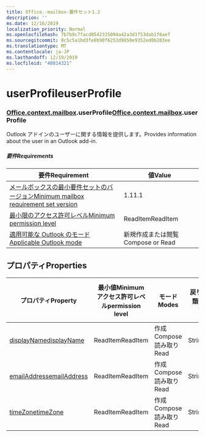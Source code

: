 ```yaml
---
title: Office.-mailbox-要件セット1.2
description: ''
ms.date: 12/16/2019
localization_priority: Normal
ms.openlocfilehash: 7b7b9c7facd0542335094a42a3d1f53dab1f6aef
ms.sourcegitcommit: 8c5c5a1bd3fe8b90f6253d9850e9352ed0b283ee
ms.translationtype: MT
ms.contentlocale: ja-JP
ms.lasthandoff: 12/19/2019
ms.locfileid: "40814321"
---
```

# <a name="userprofile"></a><span data-ttu-id="05545-102">userProfile</span><span class="sxs-lookup"><span data-stu-id="05545-102">userProfile</span></span>

### <a name="officeofficemdcontextofficecontextmdmailboxofficecontextmailboxmduserprofile"></a><span data-ttu-id="05545-103">[Office](office.md)[.context](office.context.md)[.mailbox](office.context.mailbox.md).userProfile</span><span class="sxs-lookup"><span data-stu-id="05545-103">[Office](office.md)[.context](office.context.md)[.mailbox](office.context.mailbox.md).userProfile</span></span>

<span data-ttu-id="05545-104">Outlook アドインのユーザーに関する情報を提供します。</span><span class="sxs-lookup"><span data-stu-id="05545-104">Provides information about the user in an Outlook add-in.</span></span>

##### <a name="requirements"></a><span data-ttu-id="05545-105">要件</span><span class="sxs-lookup"><span data-stu-id="05545-105">Requirements</span></span>

|<span data-ttu-id="05545-106">要件</span><span class="sxs-lookup"><span data-stu-id="05545-106">Requirement</span></span>| <span data-ttu-id="05545-107">値</span><span class="sxs-lookup"><span data-stu-id="05545-107">Value</span></span>|
|---|---|
|[<span data-ttu-id="05545-108">メールボックスの最小要件セットのバージョン</span><span class="sxs-lookup"><span data-stu-id="05545-108">Minimum mailbox requirement set version</span></span>](../../requirement-sets/outlook-api-requirement-sets.md)| <span data-ttu-id="05545-109">1.1</span><span class="sxs-lookup"><span data-stu-id="05545-109">1.1</span></span>|
|[<span data-ttu-id="05545-110">最小限のアクセス許可レベル</span><span class="sxs-lookup"><span data-stu-id="05545-110">Minimum permission level</span></span>](/outlook/add-ins/understanding-outlook-add-in-permissions)| <span data-ttu-id="05545-111">ReadItem</span><span class="sxs-lookup"><span data-stu-id="05545-111">ReadItem</span></span>|
|[<span data-ttu-id="05545-112">適用可能な Outlook のモード</span><span class="sxs-lookup"><span data-stu-id="05545-112">Applicable Outlook mode</span></span>](/outlook/add-ins/#extension-points)| <span data-ttu-id="05545-113">新規作成または閲覧</span><span class="sxs-lookup"><span data-stu-id="05545-113">Compose or Read</span></span>|

## <a name="properties"></a><span data-ttu-id="05545-114">プロパティ</span><span class="sxs-lookup"><span data-stu-id="05545-114">Properties</span></span>

| <span data-ttu-id="05545-115">プロパティ</span><span class="sxs-lookup"><span data-stu-id="05545-115">Property</span></span> | <span data-ttu-id="05545-116">最小値</span><span class="sxs-lookup"><span data-stu-id="05545-116">Minimum</span></span><br><span data-ttu-id="05545-117">アクセス許可レベル</span><span class="sxs-lookup"><span data-stu-id="05545-117">permission level</span></span> | <span data-ttu-id="05545-118">モード</span><span class="sxs-lookup"><span data-stu-id="05545-118">Modes</span></span> | <span data-ttu-id="05545-119">戻り値の種類</span><span class="sxs-lookup"><span data-stu-id="05545-119">Return type</span></span> | <span data-ttu-id="05545-120">最小値</span><span class="sxs-lookup"><span data-stu-id="05545-120">Minimum</span></span><br><span data-ttu-id="05545-121">要件セット</span><span class="sxs-lookup"><span data-stu-id="05545-121">requirement set</span></span> |
|---|---|---|---|:---:|
| [<span data-ttu-id="05545-122">displayName</span><span class="sxs-lookup"><span data-stu-id="05545-122">displayName</span></span>](/javascript/api/outlook/office.userprofile?view=outlook-js-1.2#displayname) | <span data-ttu-id="05545-123">ReadItem</span><span class="sxs-lookup"><span data-stu-id="05545-123">ReadItem</span></span> | <span data-ttu-id="05545-124">作成</span><span class="sxs-lookup"><span data-stu-id="05545-124">Compose</span></span><br><span data-ttu-id="05545-125">読み取り</span><span class="sxs-lookup"><span data-stu-id="05545-125">Read</span></span> | <span data-ttu-id="05545-126">String</span><span class="sxs-lookup"><span data-stu-id="05545-126">String</span></span> | [<span data-ttu-id="05545-127">1.1</span><span class="sxs-lookup"><span data-stu-id="05545-127">1.1</span></span>](../requirement-set-1.1/outlook-requirement-set-1.1.md) |
| [<span data-ttu-id="05545-128">emailAddress</span><span class="sxs-lookup"><span data-stu-id="05545-128">emailAddress</span></span>](/javascript/api/outlook/office.userprofile?view=outlook-js-1.2#emailaddress) | <span data-ttu-id="05545-129">ReadItem</span><span class="sxs-lookup"><span data-stu-id="05545-129">ReadItem</span></span> | <span data-ttu-id="05545-130">作成</span><span class="sxs-lookup"><span data-stu-id="05545-130">Compose</span></span><br><span data-ttu-id="05545-131">読み取り</span><span class="sxs-lookup"><span data-stu-id="05545-131">Read</span></span> | <span data-ttu-id="05545-132">String</span><span class="sxs-lookup"><span data-stu-id="05545-132">String</span></span> | [<span data-ttu-id="05545-133">1.1</span><span class="sxs-lookup"><span data-stu-id="05545-133">1.1</span></span>](../requirement-set-1.1/outlook-requirement-set-1.1.md) |
| [<span data-ttu-id="05545-134">timeZone</span><span class="sxs-lookup"><span data-stu-id="05545-134">timeZone</span></span>](/javascript/api/outlook/office.userprofile?view=outlook-js-1.2#timezone) | <span data-ttu-id="05545-135">ReadItem</span><span class="sxs-lookup"><span data-stu-id="05545-135">ReadItem</span></span> | <span data-ttu-id="05545-136">作成</span><span class="sxs-lookup"><span data-stu-id="05545-136">Compose</span></span><br><span data-ttu-id="05545-137">読み取り</span><span class="sxs-lookup"><span data-stu-id="05545-137">Read</span></span> | <span data-ttu-id="05545-138">String</span><span class="sxs-lookup"><span data-stu-id="05545-138">String</span></span> | [<span data-ttu-id="05545-139">1.1</span><span class="sxs-lookup"><span data-stu-id="05545-139">1.1</span></span>](../requirement-set-1.1/outlook-requirement-set-1.1.md) |
